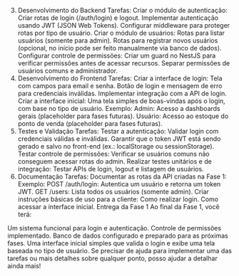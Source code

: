 3. Desenvolvimento do Backend
Tarefas:
Criar o módulo de autenticação:
Criar rotas de login (/auth/login) e logout.
Implementar autenticação usando JWT (JSON Web Tokens).
Configurar middleware para proteger rotas por tipo de usuário.
Criar o módulo de usuários:
Rotas para listar usuários (somente para admin).
Rotas para registrar novos usuários (opcional, no início pode ser feito manualmente via banco de dados).
Configurar controle de permissões:
Criar um guard no NestJS para verificar permissões antes de acessar recursos.
Separar permissões de usuários comuns e administrador.
4. Desenvolvimento do Frontend
Tarefas:
Criar a interface de login:
Tela com campos para email e senha.
Botão de login e mensagem de erro para credenciais inválidas.
Implementar integração com a API de login.
Criar a interface inicial:
Uma tela simples de boas-vindas após o login, com base no tipo de usuário.
Exemplo:
Admin: Acesso a dashboards gerais (placeholder para fases futuras).
Usuário: Acesso ao estoque do ponto de venda (placeholder para fases futuras).
5. Testes e Validação
Tarefas:
Testar a autenticação:
Validar login com credenciais válidas e inválidas.
Garantir que o token JWT está sendo gerado e salvo no front-end (ex.: localStorage ou sessionStorage).
Testar controle de permissões:
Verificar se usuários comuns não conseguem acessar rotas do admin.
Realizar testes unitários e de integração:
Testar APIs de login, logout e listagem de usuários.
6. Documentação
Tarefas:
Documentar as rotas da API criadas na Fase 1:
Exemplo:
POST /auth/login: Autentica um usuário e retorna um token JWT.
GET /users: Lista todos os usuários (somente admin).
Criar instruções básicas de uso para a cliente:
Como realizar login.
Como acessar a interface inicial.
Entrega da Fase 1
Ao final da Fase 1, você terá:

Um sistema funcional para login e autenticação.
Controle de permissões implementado.
Banco de dados configurado e preparado para as próximas fases.
Uma interface inicial simples que valida o login e exibe uma tela baseada no tipo de usuário.
Se precisar de ajuda para implementar uma das tarefas ou mais detalhes sobre qualquer ponto, posso ajudar a detalhar ainda mais!



